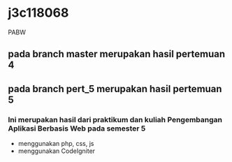 # j3c118068
PABW
## pada branch master merupakan hasil pertemuan 4
## pada branch pert_5 merupakan hasil pertemuan 5
### Ini merupakan hasil dari praktikum dan kuliah Pengembangan Aplikasi Berbasis Web pada semester 5
- menggunakan php, css, js
- menggunakan CodeIgniter
